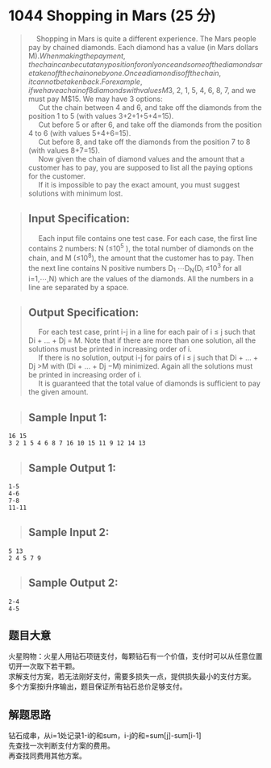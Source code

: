 # 1044 Shopping in Mars (25 分)
> $~~~~$Shopping in Mars is quite a different experience. The Mars people pay by chained diamonds. Each diamond has a value (in Mars dollars M$). When making the payment, the chain can be cut at any position for only once and some of the diamonds are taken off the chain one by one. Once a diamond is off the chain, it cannot be taken back. For example, if we have a chain of 8 diamonds with values M$3, 2, 1, 5, 4, 6, 8, 7, and we must pay M$15. We may have 3 options:  
> $~~~~$ Cut the chain between 4 and 6, and take off the diamonds from the position 1 to 5 (with values 3+2+1+5+4=15).  
> $~~~~$ Cut before 5 or after 6, and take off the diamonds from the position 4 to 6 (with values 5+4+6=15).  
> $~~~~$ Cut before 8, and take off the diamonds from the position 7 to 8 (with values 8+7=15).  
>$~~~~$ Now given the chain of diamond values and the amount that a customer has to pay, you are supposed to list all the paying options for the customer.  
>$~~~~$ If it is impossible to pay the exact amount, you must suggest solutions with minimum lost.

> ## Input Specification:
>$~~~~$ Each input file contains one test case. For each case, the first line contains 2 numbers: N (≤10<sup>5</sup>​​ ), the total number of diamonds on the chain, and M (≤10<sup>​8</sup>​​), the amount that the customer has to pay. Then the next line contains N positive numbers D<sub>1</sub>​​ ⋯D<sub>​N</sub>​ (D<sub>​i</sub>​​ ≤10<sup>3</sup>​​ for all i=1,⋯,N) which are the values of the diamonds. All the numbers in a line are separated by a space.

> ## Output Specification:
>$~~~~$ For each test case, print i-j in a line for each pair of i ≤ j such that Di + ... + Dj = M. Note that if there are more than one solution, all the solutions must be printed in increasing order of i.  
>$~~~~$ If there is no solution, output i-j for pairs of i ≤ j such that Di + ... + Dj >M with (Di + ... + Dj −M) minimized. Again all the solutions must be printed in increasing order of i.  
>$~~~~$ It is guaranteed that the total value of diamonds is sufficient to pay the given amount.

> ## Sample Input 1:
```
16 15
3 2 1 5 4 6 8 7 16 10 15 11 9 12 14 13
```
> ## Sample Output 1:
```
1-5
4-6
7-8
11-11
```
> ## Sample Input 2:
```
5 13
2 4 5 7 9
```

> ## Sample Output 2:
```
2-4
4-5
```
## 题目大意
火星购物：火星人用钻石项链支付，每颗钻石有一个价值，支付时可以从任意位置切开一次取下若干颗。  
求解支付方案，若无法刚好支付，需要多损失一点，提供损失最小的支付方案。  
多个方案按i升序输出，题目保证所有钻石总价足够支付。
## 解题思路
钻石成串，从i=1处记录1-i的和sum，i-j的和=sum[j]-sum[i-1]  
先查找一次判断支付方案的费用。  
再查找同费用其他方案。

